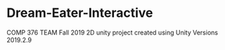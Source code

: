 # Dream-Eater-Interactive
COMP 376 TEAM Fall 2019
2D unity project created using Unity Versions 2019.2.9
